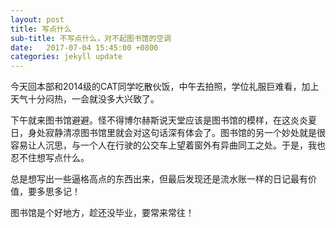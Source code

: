 ```yaml
---
layout: post
title: 写点什么
sub-title: 不写点什么，对不起图书馆的空调
date:   2017-07-04 15:45:00 +0800
categories: jekyll update
---
```

今天回本部和2014级的CAT同学吃散伙饭，中午去拍照，学位礼服巨难看，加上天气十分闷热，一会就没多大兴致了。

下午就来图书馆避避。怪不得博尔赫斯说天堂应该是图书馆的模样，在这炎炎夏日，身处寂静清凉图书馆里就会对这句话深有体会了。图书馆的另一个妙处就是很容易让人沉思，与一个人在行驶的公交车上望着窗外有异曲同工之处。于是，我也忍不住想写点什么。

<!--好久不写诗了，代码倒是写得越来越多，没什么其他原因，就是因为写这东西有人给你钱，把代码当诗写，也是别有一番乐趣。那就做一个代码诗人吧。

年前脑子抽了，论文已经开始了很多，一切都很顺利，我却突然有了延毕的念头，立马申请了延毕。现在回想竟忘了什么具体原因？大概是因为不想写垃圾论文，不过现在还是要写。每个毕业季我都没有好好享受过，这次也不例外。吃一堑长一智，以后在做决定之前还是多听听过来人的意见，三思而后行为妙！

华为的offer还保留着，但除了深圳一年四季能玩滑板，这个工作好像也没什么其他吸引我的地方了，不过北京的互联网工作没有户口，有户口的钱又少，虽然我不知道户口有什么用。这个秋招季再找找，让老段先去华为探探究竟，我再做决定也不迟。

现在的论文又是一个头疼的事，不过有了经验，倒是没有以前那么慌张了。每次找俞老师，他老人家都有新想法，所以我自己必须得有一个完整的思路，不能全靠导师，再折腾下去我可就没有耐心了，到时候可能连学位不要了的冲动都会有。俞老师的想法是前端、后端、NLP我都做。我可知道自己几斤几两，工程能力强，学术能力弱，NLP没什么经验。所以还是顺势而为，好好做一个英语写作app出来，毕竟兴趣才是做好一件事的根本动力。-->

总是想写出一些逼格高点的东西出来，但最后发现还是流水账一样的日记最有价值，要多思多记！

图书馆是个好地方，趁还没毕业，要常来常往！










